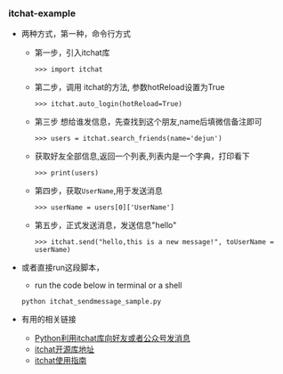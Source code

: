 ### itchat-example

* 两种方式，第一种，命令行方式
    * 第一步，引入itchat库
        ```
        >>> import itchat
        ```
    * 第二步，调用 itchat的方法, 参数hotReload设置为True
        ```
        >>> itchat.auto_login(hotReload=True)
        ```
    * 第三步 想给谁发信息，先查找到这个朋友,name后填微信备注即可
        ```
        >>> users = itchat.search_friends(name='dejun')
        ```

    * 获取好友全部信息,返回一个列表,列表内是一个字典，打印看下
        ```
        >>> print(users)
        ```

    * 第四步，获取`UserName`,用于发送消息
        ```
        >>> userName = users[0]['UserName']
        ```
    * 第五步，正式发送消息，发送信息"hello"
        ```
        >>> itchat.send("hello,this is a new message!", toUserName = userName)
        ```

* 或者直接run这段脚本，
    * run the code below in terminal or a shell
    ```
    python itchat_sendmessage_sample.py 
    ```


* 有用的相关链接
    * <a href='https://blog.csdn.net/co_zy/article/details/73302984'>Python利用itchat库向好友或者公众号发消息</a>
    * <a href='https://github.com/littlecodersh/ItChat'>itchat开源库地址</a>
    * <a href='http://itchat.readthedocs.io/zh/latest/'>itchat使用指南</a>